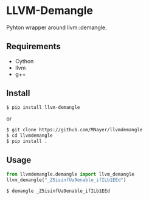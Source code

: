 # LLVM-Demangle
Pyhton wrapper around llvm::demangle.

## Requirements
- Cython
- llvm
- g++

## Install
```bash
$ pip install llvm-demangle
```
or
```bash
$ git clone https://github.com/MNayer/llvmdemangle
$ cd llvmdemangle
$ pip install .
```

## Usage
```python
from llvmdemangle.demangle import llvm_demangle
llvm_demangle("_Z5isinfUa9enable_ifILb1EEd")
```

```bash
$ demangle _Z5isinfUa9enable_ifILb1EEd
```
